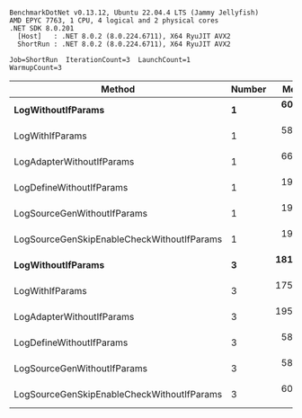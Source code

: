 ```

BenchmarkDotNet v0.13.12, Ubuntu 22.04.4 LTS (Jammy Jellyfish)
AMD EPYC 7763, 1 CPU, 4 logical and 2 physical cores
.NET SDK 8.0.201
  [Host]   : .NET 8.0.2 (8.0.224.6711), X64 RyuJIT AVX2
  ShortRun : .NET 8.0.2 (8.0.224.6711), X64 RyuJIT AVX2

Job=ShortRun  IterationCount=3  LaunchCount=1  
WarmupCount=3  

```
| Method                                     | Number | Mean      | Error     | StdDev   | Min       | Max       | Gen0   | Allocated |
|------------------------------------------- |------- |----------:|----------:|---------:|----------:|----------:|-------:|----------:|
| **LogWithoutIfParams**                         | **1**      |  **60.17 ns** |  **6.435 ns** | **0.353 ns** |  **59.89 ns** |  **60.57 ns** | **0.0010** |      **88 B** |
| LogWithIfParams                            | 1      |  58.90 ns |  4.837 ns | 0.265 ns |  58.61 ns |  59.13 ns | 0.0010 |      88 B |
| LogAdapterWithoutIfParams                  | 1      |  66.73 ns | 29.316 ns | 1.607 ns |  65.20 ns |  68.40 ns | 0.0010 |      88 B |
| LogDefineWithoutIfParams                   | 1      |  19.95 ns |  1.814 ns | 0.099 ns |  19.84 ns |  20.03 ns |      - |         - |
| LogSourceGenWithoutIfParams                | 1      |  19.73 ns |  1.231 ns | 0.067 ns |  19.68 ns |  19.80 ns |      - |         - |
| LogSourceGenSkipEnableCheckWithoutIfParams | 1      |  19.23 ns |  2.377 ns | 0.130 ns |  19.13 ns |  19.38 ns |      - |         - |
| **LogWithoutIfParams**                         | **3**      | **181.31 ns** |  **4.489 ns** | **0.246 ns** | **181.02 ns** | **181.47 ns** | **0.0031** |     **264 B** |
| LogWithIfParams                            | 3      | 175.65 ns | 18.387 ns | 1.008 ns | 174.56 ns | 176.55 ns | 0.0031 |     264 B |
| LogAdapterWithoutIfParams                  | 3      | 195.41 ns | 15.617 ns | 0.856 ns | 194.80 ns | 196.39 ns | 0.0031 |     264 B |
| LogDefineWithoutIfParams                   | 3      |  58.99 ns |  0.229 ns | 0.013 ns |  58.98 ns |  59.00 ns |      - |         - |
| LogSourceGenWithoutIfParams                | 3      |  58.22 ns |  0.146 ns | 0.008 ns |  58.21 ns |  58.23 ns |      - |         - |
| LogSourceGenSkipEnableCheckWithoutIfParams | 3      |  60.77 ns | 47.568 ns | 2.607 ns |  59.17 ns |  63.78 ns |      - |         - |
